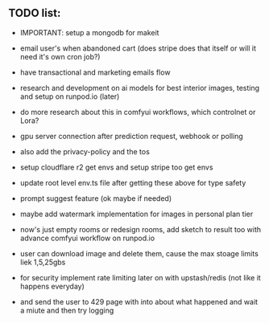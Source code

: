 ## TODO list:

- IMPORTANT: setup a mongodb for makeit
- email user's when abandoned cart (does stripe does that itself or will it need it's own cron job?)
- have transactional and marketing emails flow
- research and development on ai models for best interior images, testing and setup on runpod.io (later)
- do more research about this in comfyui workflows, which controlnet or Lora?
- gpu server connection after prediction request, webhook or polling
- also add the privacy-policy and the tos
- setup cloudflare r2 get envs and setup stripe too get envs
- update root level env.ts file after getting these above for type safety
- prompt suggest feature (ok maybe if needed)
- maybe add watermark implementation for images in personal plan tier
- now's just empty rooms or redesign rooms, add sketch to result too with advance comfyui workflow on runpod.io
- user can download image and delete them, cause the max stoage limits liek 1,5,25gbs

- for security implement rate limiting later on with upstash/redis (not like it happens everyday)
- and send the user to 429 page with into about what happened and wait a miute and then try logging
